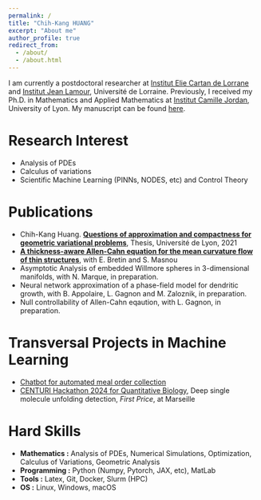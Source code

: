 ```yaml
---
permalink: /
title: "Chih-Kang HUANG"
excerpt: "About me"
author_profile: true
redirect_from: 
  - /about/
  - /about.html
---
```


I am currently a postdoctoral researcher at [Institut Elie Cartan de Lorrane](https://iecl.univ-lorraine.fr) and [Institut Jean Lamour](https://ijl.univ-lorraine.fr), Université de Lorraine. Previously, I received my Ph.D. in Mathematics and Applied Mathematics at [Institut Camille Jordan](https://math.univ-lyon1.fr/icj/), University of Lyon. My manuscript can be found [here](https://theses.hal.science/tel-03584255). 

<!--I finished my mandatory military and civil service in July 2023. I am currently open to research-driven positions in Data Science/Machine Learning or Quantitative Research.-->


Research Interest
======
* Analysis of PDEs
* Calculus of variations
* Scientific Machine Learning (PINNs, NODES, etc) and Control Theory


Publications
======
* Chih-Kang Huang. [**Questions of approximation and compactness for geometric variational problems**](https://theses.hal.science/tel-03584255), Thesis, Université de Lyon, 2021
* [**A thickness-aware Allen-Cahn equation for the mean curvature flow of thin structures**](https://arxiv.org/abs/2310.10272), with E. Bretin and S. Masnou
* Asymptotic Analysis of embedded Willmore spheres in 3-dimensional manifolds, with N. Marque, in preparation.
* Neural network approximation of a phase-field model for dendritic growth, with B. Appolaire, L. Gagnon and M. Zaloznik, in preparation.
* Null controllability of Allen-Cahn eqaution, with L. Gagnon, in preparation.

Transversal Projects in Machine Learning
======
* [Chatbot for automated meal order collection](https://github.com/CheesyPicodon/nca-linebot)
* [CENTURI Hackathon 2024 for Quantitative Biology](https://github.com/CENTURI-Hackathon-2024), Deep single molecule unfolding detection, *First Price*, at Marseille 
<!--* [Physic-Informed Neural Networks to solve PDEs](/portfolio/portfolio-2)-->
<!--* [How to determinate if two real estates correspond to the same](/portfolio/portfolio-1)-->

Hard Skills
======
* **Mathematics :** Analysis of PDEs, Numerical Simulations, Optimization, Calculus of Variations, Geometric Analysis 
* **Programming :** Python (Numpy, Pytorch, JAX, etc), MatLab
* **Tools :** Latex, Git, Docker, Slurm (HPC)
* **OS :** Linux, Windows, macOS  


<!-- Like many other Jekyll-based GitHub Pages templates, academicpages makes you separate the website's content from its form. The content & metadata of your website are in structured markdown files, while various other files constitute the theme, specifying how to transform that content & metadata into HTML pages. You keep these various markdown (.md), YAML (.yml), HTML, and CSS files in a public GitHub repository. Each time you commit and push an update to the repository, the [GitHub pages](https://pages.github.com/) service creates static HTML pages based on these files, which are hosted on GitHub's servers free of charge. -->

<!-- Many of the features of dynamic content management systems (like Wordpress) can be achieved in this fashion, using a fraction of the computational resources and with far less vulnerability to hacking and DDoSing. You can also modify the theme to your heart's content without touching the content of your site. If you get to a point where you've broken something in Jekyll/HTML/CSS beyond repair, your markdown files describing your talks, publications, etc. are safe. You can rollback the changes or even delete the repository and start over -- just be sure to save the markdown files! Finally, you can also write scripts that process the structured data on the site, such as [this one](https://github.com/academicpages/academicpages.github.io/blob/master/talkmap.ipynb) that analyzes metadata in pages about talks to display [a map of every location you've given a talk](https://academicpages.github.io/talkmap.html). -->

<!-- Getting started -->
<!-- ====== -->
<!-- 1. Upload any files (like PDFs, .zip files, etc.) to the files/ directory. They will appear at https://[your GitHub username].github.io/files/example.pdf.   -->
<!-- 1. Check status by going to the repository settings, in the "GitHub pages" section -->
<!---->
<!-- Site-wide configuration -->
<!-- ------ -->
<!-- The main configuration file for the site is in the base directory in [_config.yml](https://github.com/academicpages/academicpages.github.io/blob/master/_config.yml), which defines the content in the sidebars and other site-wide features. You will need to replace the default variables with ones about yourself and your site's github repository. The configuration file for the top menu is in [_data/navigation.yml](https://github.com/academicpages/academicpages.github.io/blob/master/_data/navigation.yml). For example, if you don't have a portfolio or blog posts, you can remove those items from that navigation.yml file to remove them from the header.  -->
<!---->
<!-- Create content & metadata -->
<!-- ------ -->
<!-- For site content, there is one markdown file for each type of content, which are stored in directories like _publications, _talks, _posts, _teaching, or _pages. For example, each talk is a markdown file in the [_talks directory](https://github.com/academicpages/academicpages.github.io/tree/master/_talks). At the top of each markdown file is structured data in YAML about the talk, which the theme will parse to do lots of cool stuff. The same structured data about a talk is used to generate the list of talks on the [Talks page](https://academicpages.github.io/talks), each [individual page](https://academicpages.github.io/talks/2012-03-01-talk-1) for specific talks, the talks section for the [CV page](https://academicpages.github.io/cv), and the [map of places you've given a talk](https://academicpages.github.io/talkmap.html) (if you run this [python file](https://github.com/academicpages/academicpages.github.io/blob/master/talkmap.py) or [Jupyter notebook](https://github.com/academicpages/academicpages.github.io/blob/master/talkmap.ipynb), which creates the HTML for the map based on the contents of the _talks directory). -->
<!---->
<!-- **Markdown generator** -->
<!---->
<!-- I have also created [a set of Jupyter notebooks](https://github.com/academicpages/academicpages.github.io/tree/master/markdown_generator -->
<!-- ) that converts a CSV containing structured data about talks or presentations into individual markdown files that will be properly formatted for the academicpages template. The sample CSVs in that directory are the ones I used to create my own personal website at stuartgeiger.com. My usual workflow is that I keep a spreadsheet of my publications and talks, then run the code in these notebooks to generate the markdown files, then commit and push them to the GitHub repository. -->

<!-- How to edit your site's GitHub repository -->
<!-- ------ -->
<!-- Many people use a git client to create files on their local computer and then push them to GitHub's servers. If you are not familiar with git, you can directly edit these configuration and markdown files directly in the github.com interface. Navigate to a file (like [this one](https://github.com/academicpages/academicpages.github.io/blob/master/_talks/2012-03-01-talk-1.md) and click the pencil icon in the top right of the content preview (to the right of the "Raw | Blame | History" buttons). You can delete a file by clicking the trashcan icon to the right of the pencil icon. You can also create new files or upload files by navigating to a directory and clicking the "Create new file" or "Upload files" buttons.  -->
<!---->
<!-- Example: editing a markdown file for a talk -->
<!-- ![Editing a markdown file for a talk](/images/editing-talk.png) -->
<!---->
<!-- For more info -->
<!-- ------ -->
<!-- More info about configuring academicpages can be found in [the guide](https://academicpages.github.io/markdown/). The [guides for the Minimal Mistakes theme](https://mmistakes.github.io/minimal-mistakes/docs/configuration/) (which this theme was forked from) might also be helpful. -->
